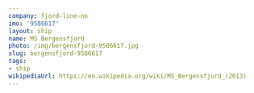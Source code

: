 ```yaml
---
company: fjord-line-no
imo: '9586617'
layout: ship
name: MS Bergensfjord
photo: /img/bergensfjord-9586617.jpg
slug: bergensfjord-9586617
tags:
- ship
wikipediaUrl: https://en.wikipedia.org/wiki/MS_Bergensfjord_(2013)
---
```

